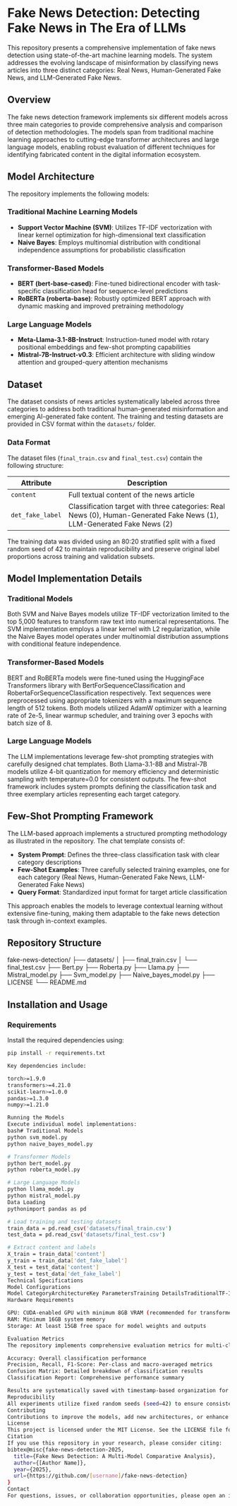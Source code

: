 # Fake News Detection: Detecting Fake News in The Era of LLMs

This repository presents a comprehensive implementation of fake news detection using state-of-the-art machine learning models. The system addresses the evolving landscape of misinformation by classifying news articles into three distinct categories: Real News, Human-Generated Fake News, and LLM-Generated Fake News.

## Overview

The fake news detection framework implements six different models across three main categories to provide comprehensive analysis and comparison of detection methodologies. The models span from traditional machine learning approaches to cutting-edge transformer architectures and large language models, enabling robust evaluation of different techniques for identifying fabricated content in the digital information ecosystem.

## Model Architecture

The repository implements the following models:

### Traditional Machine Learning Models
- **Support Vector Machine (SVM)**: Utilizes TF-IDF vectorization with linear kernel optimization for high-dimensional text classification
- **Naive Bayes**: Employs multinomial distribution with conditional independence assumptions for probabilistic classification

### Transformer-Based Models  
- **BERT (bert-base-cased)**: Fine-tuned bidirectional encoder with task-specific classification head for sequence-level predictions
- **RoBERTa (roberta-base)**: Robustly optimized BERT approach with dynamic masking and improved pretraining methodology

### Large Language Models
- **Meta-Llama-3.1-8B-Instruct**: Instruction-tuned model with rotary positional embeddings and few-shot prompting capabilities
- **Mistral-7B-Instruct-v0.3**: Efficient architecture with sliding window attention and grouped-query attention mechanisms

## Dataset

The dataset consists of news articles systematically labeled across three categories to address both traditional human-generated misinformation and emerging AI-generated fake content. The training and testing datasets are provided in CSV format within the `datasets/` folder.

### Data Format

The dataset files (`final_train.csv` and `final_test.csv`) contain the following structure:

| Attribute | Description |
|-----------|-------------|
| `content` | Full textual content of the news article |
| `det_fake_label` | Classification target with three categories: Real News (0), Human-Generated Fake News (1), LLM-Generated Fake News (2) |

The training data was divided using an 80:20 stratified split with a fixed random seed of 42 to maintain reproducibility and preserve original label proportions across training and validation subsets.

## Model Implementation Details

### Traditional Models
Both SVM and Naive Bayes models utilize TF-IDF vectorization limited to the top 5,000 features to transform raw text into numerical representations. The SVM implementation employs a linear kernel with L2 regularization, while the Naive Bayes model operates under multinomial distribution assumptions with conditional feature independence.

### Transformer-Based Models
BERT and RoBERTa models were fine-tuned using the HuggingFace Transformers library with BertForSequenceClassification and RobertaForSequenceClassification respectively. Text sequences were preprocessed using appropriate tokenizers with a maximum sequence length of 512 tokens. Both models utilized AdamW optimizer with a learning rate of 2e-5, linear warmup scheduler, and training over 3 epochs with batch size of 8.

### Large Language Models
The LLM implementations leverage few-shot prompting strategies with carefully designed chat templates. Both Llama-3.1-8B and Mistral-7B models utilize 4-bit quantization for memory efficiency and deterministic sampling with temperature=0.0 for consistent outputs. The few-shot framework includes system prompts defining the classification task and three exemplary articles representing each target category.

## Few-Shot Prompting Framework

The LLM-based approach implements a structured prompting methodology as illustrated in the repository. The chat template consists of:

- **System Prompt**: Defines the three-class classification task with clear category descriptions
- **Few-Shot Examples**: Three carefully selected training examples, one for each category (Real News, Human-Generated Fake News, LLM-Generated Fake News)
- **Query Format**: Standardized input format for target article classification

This approach enables the models to leverage contextual learning without extensive fine-tuning, making them adaptable to the fake news detection task through in-context examples.

## Repository Structure

fake-news-detection/
├── datasets/
│   ├── final_train.csv
│   └── final_test.csv
├── Bert.py
├── Roberta.py
├── Llama.py
├── Mistral_model.py
├── Svm_model.py
├── Naive_bayes_model.py
├── LICENSE
└── README.md



## Installation and Usage

### Requirements

Install the required dependencies using:

```bash
pip install -r requirements.txt

Key dependencies include:

torch>=1.9.0
transformers>=4.21.0
scikit-learn>=1.0.0
pandas>=1.3.0
numpy>=1.21.0

Running the Models
Execute individual model implementations:
bash# Traditional Models
python svm_model.py
python naive_bayes_model.py

# Transformer Models  
python bert_model.py
python roberta_model.py

# Large Language Models
python llama_model.py
python mistral_model.py
Data Loading
pythonimport pandas as pd

# Load training and testing datasets
train_data = pd.read_csv('datasets/final_train.csv')
test_data = pd.read_csv('datasets/final_test.csv')

# Extract content and labels
X_train = train_data['content']
y_train = train_data['det_fake_label']
X_test = test_data['content']  
y_test = test_data['det_fake_label']
Technical Specifications
Model Configurations
Model CategoryArchitectureKey ParametersTraining DetailsTraditionalTF-IDF + Classifier5,000 features maxCPU-based trainingBERT12-layer transformer110M parameters, 512 seq length3 epochs, lr=2e-5RoBERTa12-layer transformer125M parameters, 512 seq length3 epochs, lr=2e-5Llama-3.1-8BDecoder-only transformer8B parameters, 8k context4-bit quantizationMistral-7BDecoder-only transformer7B parameters, 8k context4-bit quantization
Hardware Requirements

GPU: CUDA-enabled GPU with minimum 8GB VRAM (recommended for transformer and LLM models)
RAM: Minimum 16GB system memory
Storage: At least 15GB free space for model weights and outputs

Evaluation Metrics
The repository implements comprehensive evaluation metrics for multi-class classification:

Accuracy: Overall classification performance
Precision, Recall, F1-Score: Per-class and macro-averaged metrics
Confusion Matrix: Detailed breakdown of classification results
Classification Report: Comprehensive performance summary

Results are systematically saved with timestamp-based organization for reproducibility and comparison across different model runs.
Reproducibility
All experiments utilize fixed random seeds (seed=42) to ensure consistent and reproducible results. Model checkpoints are automatically saved during training, and prediction outputs are stored with detailed metadata for result verification and analysis.
Contributing
Contributions to improve the models, add new architectures, or enhance evaluation methodologies are welcome. Please ensure that new implementations follow the established code structure and include appropriate documentation and evaluation metrics.
License
This project is licensed under the MIT License. See the LICENSE file for details.
Citation
If you use this repository in your research, please consider citing:
bibtex@misc{fake-news-detection-2025,
  title={Fake News Detection: A Multi-Model Comparative Analysis},
  author={[Author Name]},
  year={2025},
  url={https://github.com/[username]/fake-news-detection}
}
Contact
For questions, issues, or collaboration opportunities, please open an issue on this repository or contact [email@domain.com].
